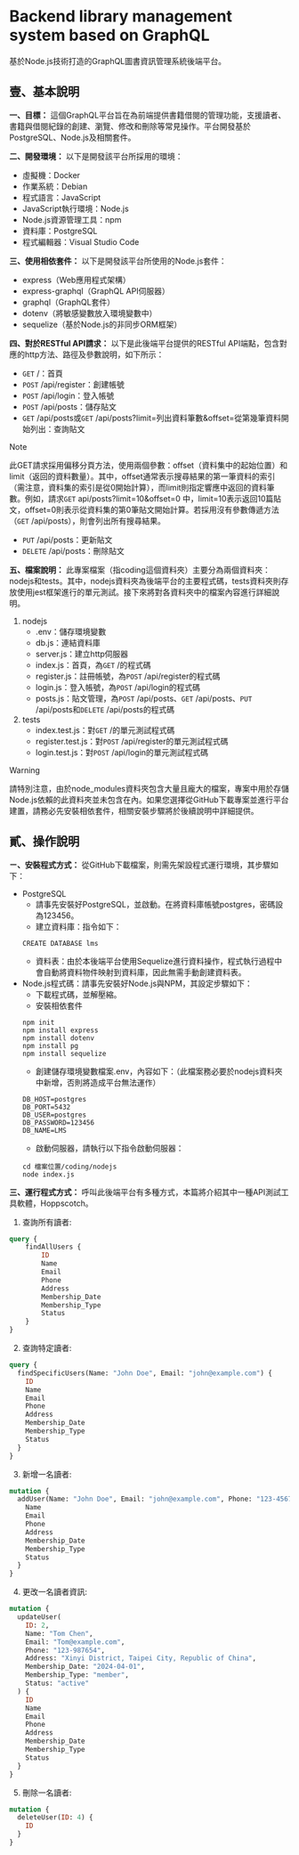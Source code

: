 # Backend library management system based on GraphQL

基於Node.js技術打造的GraphQL圖書資訊管理系統後端平台。

## 壹、基本說明
**一、目標：**
這個GraphQL平台旨在為前端提供書籍借閱的管理功能，支援讀者、書籍與借閱紀錄的創建、瀏覽、修改和刪除等常見操作。平台開發基於PostgreSQL、Node.js及相關套件。
<br>

**二、開發環境：**
以下是開發該平台所採用的環境：
* 虛擬機：Docker
* 作業系統：Debian
* 程式語言：JavaScript
* JavaScript執行環境：Node.js
* Node.js資源管理工具：npm
* 資料庫：PostgreSQL
* 程式編輯器：Visual Studio Code

**三、使用相依套件：**
以下是開發該平台所使用的Node.js套件：
* express（Web應用程式架構）
* express-graphql（GraphQL API伺服器）
* graphql（GraphQL套件）
* dotenv（將敏感變數放入環境變數中）
* sequelize（基於Node.js的非同步ORM框架）
  
**四、對於RESTful API請求：** 
以下是此後端平台提供的RESTful API端點，包含對應的http方法、路徑及參數說明，如下所示：
* `GET` /：首頁
* `POST` /api/register：創建帳號
* `POST` /api/login：登入帳號
* `POST` /api/posts：儲存貼文
* `GET` /api/posts或`GET` /api/posts?limit=列出資料筆數&offset=從第幾筆資料開始列出：查詢貼文
> [!Note]
> 此GET請求採用偏移分頁方法，使用兩個參數：offset（資料集中的起始位置）和limit（返回的資料數量）。其中，offset通常表示搜尋結果的第一筆資料的索引（需注意，資料集的索引是從0開始計算），而limit則指定響應中返回的資料筆數。例如，請求`GET`  api/posts?limit=10&offset=0 中，limit=10表示返回10篇貼文，offset=0則表示從資料集的第0筆貼文開始計算。若採用沒有參數傳遞方法（`GET` /api/posts），則會列出所有搜尋結果。
* `PUT` /api/posts：更新貼文
* `DELETE` /api/posts：刪除貼文

**五、檔案說明：** 
此專案檔案（指coding這個資料夾）主要分為兩個資料夾：nodejs和tests。其中，nodejs資料夾為後端平台的主要程式碼，tests資料夾則存放使用jest框架進行的單元測試。接下來將對各資料夾中的檔案內容進行詳細說明。
1. nodejs
   * .env：儲存環境變數
   * db.js：連結資料庫
   * server.js：建立http伺服器
   * index.js：首頁，為`GET` /的程式碼
   * register.js：註冊帳號，為`POST` /api/register的程式碼
   * login.js：登入帳號，為`POST` /api/login的程式碼
   * posts.js：貼文管理，為`POST` /api/posts、`GET` /api/posts、`PUT` /api/posts和`DELETE` /api/posts的程式碼
2. tests
   * index.test.js：對`GET` /的單元測試程式碼
   * register.test.js：對`POST` /api/register的單元測試程式碼
   * login.test.js：對`POST` /api/login的單元測試程式碼
> [!Warning]
> 請特別注意，由於node_modules資料夾包含大量且龐大的檔案，專案中用於存儲Node.js依賴的此資料夾並未包含在內。如果您選擇從GitHub下載專案並進行平台建置，請務必先安裝相依套件，相關安裝步驟將於後續說明中詳細提供。

## 貳、操作說明
**ㄧ、安裝程式方式：** 
從GitHub下載檔案，則需先架設程式運行環境，其步驟如下：
  * PostgreSQL
    * 請事先安裝好PostgreSQL，並啟動。在將資料庫帳號postgres，密碼設為123456。
    * 建立資料庫：指令如下：
    ```psql
    CREATE DATABASE lms
    ```
    * 資料表：由於本後端平台使用Sequelize進行資料操作，程式執行過程中會自動將資料物件映射到資料庫，因此無需手動創建資料表。
  * Node.js程式碼：請事先安裝好Node.js與NPM，其設定步驟如下：
    * 下載程式碼，並解壓縮。
    * 安裝相依套件
    ```shell
    npm init
    npm install express
    npm install dotenv
    npm install pg
    npm install sequelize
    ```
    * 創建儲存環境變數檔案.env，內容如下：（此檔案務必要於nodejs資料夾中新增，否則將造成平台無法運作）
    ```.env
    DB_HOST=postgres
    DB_PORT=5432
    DB_USER=postgres
    DB_PASSWORD=123456
    DB_NAME=LMS
    ```
    * 啟動伺服器，請執行以下指令啟動伺服器：
    ```shell
    cd 檔案位置/coding/nodejs
    node index.js
    ```
**三、運行程式方式：**
呼叫此後端平台有多種方式，本篇將介紹其中一種API測試工具軟體，Hoppscotch。
1. 查詢所有讀者:
```graphql
query {
    findAllUsers {
        ID
        Name
        Email
        Phone
        Address
        Membership_Date
        Membership_Type
        Status
    }
}
```
2. 查詢特定讀者:
```graphql
query {
  findSpecificUsers(Name: "John Doe", Email: "john@example.com") {
    ID
    Name
    Email
    Phone
    Address
    Membership_Date
    Membership_Type
    Status
  }
}
```
3. 新增一名讀者:
```graphql
mutation {
  addUser(Name: "John Doe", Email: "john@example.com", Phone: "123-456789", Address: "Wanhua District, Taipei City, Republic of China", Membership_Date: "2025-04-016 11:05:06", Membership_Type: "premium", Status: "active") {
    Name
    Email
    Phone
    Address
    Membership_Date
    Membership_Type
    Status
  }
}
```
4. 更改一名讀者資訊:
```graphql
mutation {
  updateUser(
    ID: 2,
    Name: "Tom Chen",
    Email: "Tom@example.com",
    Phone: "123-987654",
    Address: "Xinyi District, Taipei City, Republic of China",
    Membership_Date: "2024-04-01",
    Membership_Type: "member",
    Status: "active"
  ) {
    ID
    Name
    Email
    Phone
    Address
    Membership_Date
    Membership_Type
    Status
  }
}
```
5. 刪除一名讀者:
```graphql
mutation {
  deleteUser(ID: 4) {
    ID
  }
}
```
